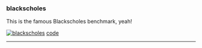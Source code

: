 ### blackscholes
This is the famous Blackscholes benchmark, yeah!

[![blackscholes](https://github.com/JuliaGPU/GPUBenchmarks.jl/blob/master/results/plots/0.0.1/blackscholes.svg/?raw=true)](https://github.com/JuliaGPU/GPUBenchmarks.jl/blob/master/benchmark/blackscholes.jl/)
[code](https://github.com/JuliaGPU/GPUBenchmarks.jl/blob/master/benchmark/blackscholes.jl/)

___

